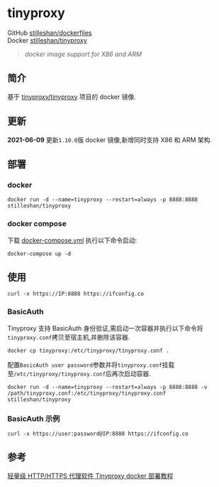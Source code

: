 # tinyproxy

GitHub [stilleshan/dockerfiles](https://github.com/stilleshan/dockerfiles)  
Docker [stilleshan/tinyproxy](https://hub.docker.com/r/stilleshan/tinyproxy)
> *docker image support for X86 and ARM*

## 简介
基于 [tinyproxy/tinyproxy](https://github.com/tinyproxy/tinyproxy) 项目的 docker 镜像.

## 更新
**2021-06-09** 更新`1.10.0`版 docker 镜像,新增同时支持 X86 和 ARM 架构.

## 部署
### docker
```shell
docker run -d --name=tinyproxy --restart=always -p 8888:8888 stilleshan/tinyproxy
```

### docker compose
下载 [docker-compose.yml](https://raw.githubusercontent.com/stilleshan/dockerfiles/main/tinyproxy/docker-compose.yml) 执行以下命令启动:
```shell
docker-compose up -d
```

## 使用
```shell
curl -x https://IP:8888 https://ifconfig.co
```

### BasicAuth
Tinyproxy 支持 BasicAuth 身份验证,需启动一次容器并执行以下命令将`tinyproxy.conf`拷贝至宿主机,并删除该容器.
```shell
docker cp tinyproxy:/etc/tinyproxy/tinyproxy.conf .
```
配置`BasicAuth user password`参数并将`tinyproxy.conf`挂载至`/etc/tinyproxy/tinyproxy.conf`后再次启动容器.
```shell
docker run -d --name=tinyproxy --restart=always -p 8888:8888 -v /path/tinyproxy.conf:/etc/tinyproxy/tinyproxy.conf stilleshan/tinyproxy
```

### BasicAuth 示例
```shell
curl -x https://user:password@IP:8888 https://ifconfig.co
```

## 参考
[轻量级 HTTP/HTTPS 代理软件 Tinyproxy docker 部署教程](https://www.ioiox.com/archives/130.html)

